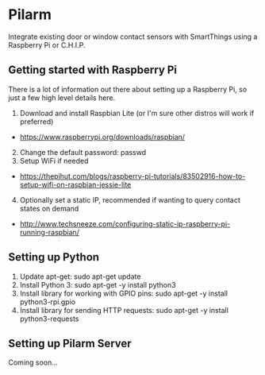 # Pilarm
Integrate existing door or window contact sensors with SmartThings using a Raspberry Pi or C.H.I.P.

## Getting started with Raspberry Pi
There is a lot of information out there about setting up a Raspberry Pi, so just a few high level details here.

1. Download and install Raspbian Lite (or I'm sure other distros will work if preferred)
  * https://www.raspberrypi.org/downloads/raspbian/
2. Change the default password: passwd
3. Setup WiFi if needed
  * https://thepihut.com/blogs/raspberry-pi-tutorials/83502916-how-to-setup-wifi-on-raspbian-jessie-lite
4. Optionally set a static IP, recommended if wanting to query contact states on demand
  * http://www.techsneeze.com/configuring-static-ip-raspberry-pi-running-raspbian/
  
## Setting up Python
1. Update apt-get: sudo apt-get update
2. Install Python 3: sudo apt-get -y install python3
3. Install library for working with GPIO pins: sudo apt-get -y install python3-rpi.gpio
4. Install library for sending HTTP requests: sudo apt-get -y install python3-requests

## Setting up Pilarm Server
Coming soon...
